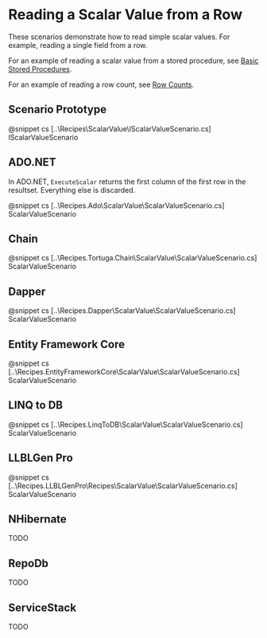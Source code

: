 ﻿# Reading a Scalar Value from a Row

These scenarios demonstrate how to read simple scalar values. For example, reading a single field from a row. 

For an example of reading a scalar value from a stored procedure, see [Basic Stored Procedures](BasicStoredProc.htm).

For an example of reading a row count, see [Row Counts](RowCount.htm).

## Scenario Prototype

@snippet cs [..\Recipes\ScalarValue\IScalarValueScenario.cs] IScalarValueScenario

## ADO.NET

In ADO.NET, `ExecuteScalar` returns the first column of the first row in the resultset. Everything else is discarded.

@snippet cs [..\Recipes.Ado\ScalarValue\ScalarValueScenario.cs] ScalarValueScenario

## Chain

@snippet cs [..\Recipes.Tortuga.Chain\ScalarValue\ScalarValueScenario.cs] ScalarValueScenario

## Dapper

@snippet cs [..\Recipes.Dapper\ScalarValue\ScalarValueScenario.cs] ScalarValueScenario

## Entity Framework Core

@snippet cs [..\Recipes.EntityFrameworkCore\ScalarValue\ScalarValueScenario.cs] ScalarValueScenario

## LINQ to DB

@snippet cs [..\Recipes.LinqToDB\ScalarValue\ScalarValueScenario.cs] ScalarValueScenario

## LLBLGen Pro 

@snippet cs [..\Recipes.LLBLGenPro\Recipes\ScalarValue\ScalarValueScenario.cs] ScalarValueScenario

## NHibernate

TODO

## RepoDb

TODO

## ServiceStack

TODO
